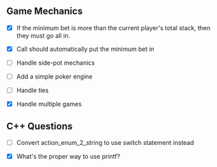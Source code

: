 ## Game Mechanics 

- [x] If the minimum bet is more than the current player's total stack, then they must go all in.

- [x] Call should automatically put the minimum bet in

- [ ] Handle side-pot mechanics

- [ ] Add a simple poker engine

- [ ] Handle ties

- [x] Handle multiple games

## C++ Questions

- [ ] Convert action_enum_2_string to use switch statement instead

- [x] What's the proper way to use printf?